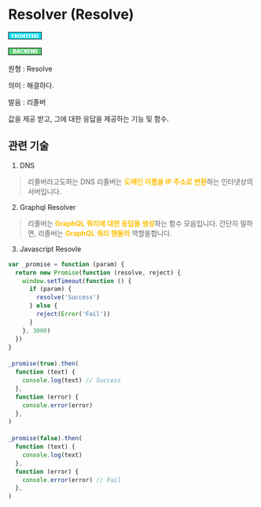 <d-title>

# Resolver (Resolve)

</d-title>

<d-label>

<d-inner>

![Frontend](../../2TAT1C/Label_Frontend.png)

</d-inner>

<d-inner>

![Backend](../../2TAT1C/Label_Backend.png)

</d-inner>

</d-label>

<d-origin>

원형 : Resolve

</d-origin>

<d-mean>

의미 : 해결하다.

</d-mean>

<d-pronunciation>

발음 : 리졸버

</d-pronunciation>

<d-content>

값을 제공 받고, 그에 대한 응답을 제공하는 기능 및 함수.

</d-content>

<d-relation>

## 관련 기술

<d-inner>

1. DNS

</d-inner>

> 리졸버라고도하는 DNS 리졸버는 <span style="color:#FFBF00; font-weight:bold;">도메인 이름을 IP 주소로 변환</span>하는 인터넷상의 서버입니다.

<d-inner>

2. Graphql Resolver

</d-inner>

> 리졸버는 <span style="color:#FFBF00; font-weight:bold;">GraphQL 쿼리에 대한 응답을 생성</span>하는 함수 모음입니다. 간단히 말하면, 리졸버는 <span style="color:#FFBF00; font-weight:bold;">GraphQL 쿼리 핸들러</span> 역할을합니다.

<d-inner>

3. Javascript Resovle

</d-inner>

```js
var _promise = function (param) {
  return new Promise(function (resolve, reject) {
    window.setTimeout(function () {
      if (param) {
        resolve('Success')
      } else {
        reject(Error('Fail'))
      }
    }, 3000)
  })
}

_promise(true).then(
  function (text) {
    console.log(text) // Success
  },
  function (error) {
    console.error(error)
  },
)

_promise(false).then(
  function (text) {
    console.log(text)
  },
  function (error) {
    console.error(error) // Fail
  },
)
```

</d-relation>
